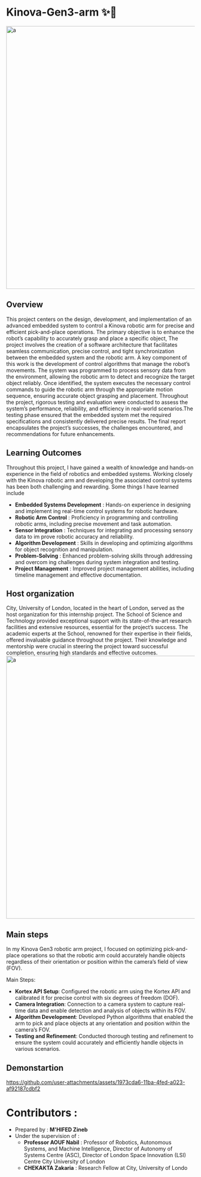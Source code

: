 # Kinova-Gen3-arm ✨️🦾
<img width="700" alt="a"  src="https://github.com/user-attachments/assets/747278b6-6537-4730-bc37-6c725ca848dc">

 ## Overview

 This project centers on the design, development, and implementation of an advanced embedded system to control a Kinova robotic arm for precise and efficient pick-and-place  operations. The primary objective is to enhance the robot’s capability to accurately grasp
 and place a specific object, The project involves the creation of a software architecture that
 facilitates seamless communication, precise control, and tight synchronization between the
 embedded system and the robotic arm.
 A key component of this work is the development of control algorithms that manage
 the robot’s movements. The system was programmed to process sensory data from the
 environment, allowing the robotic arm to detect and recognize the target object reliably.
 Once identified, the system executes the necessary control commands to guide the robotic
 arm through the appropriate motion sequence, ensuring accurate object grasping and
 placement. Throughout the project, rigorous testing and evaluation were conducted to
 assess the system’s performance, reliability, and efficiency in real-world scenarios.The
 testing phase ensured that the embedded system met the required specifications and
 consistently delivered precise results.
 The final report encapsulates the project’s successes, the challenges encountered, and
 recommendations for future enhancements.

 ## Learning Outcomes
 Throughout this project, I have gained a wealth of knowledge and hands-on experience in
 the field of robotics and embedded systems. Working closely with the Kinova robotic arm and developing the associated control systems has been both challenging and rewarding.
 Some things I have learned include
 - **Embedded Systems Development** : Hands-on experience in designing and implement
ing real-time control systems for robotic hardware.
 - **Robotic Arm Control** : Proficiency in programming and controlling robotic arms,
 including precise movement and task automation.
- **Sensor Integration** : Techniques for integrating and processing sensory data to im
prove robotic accuracy and reliability.
- **Algorithm Development** : Skills in developing and optimizing algorithms for object
 recognition and manipulation.
- **Problem-Solving** : Enhanced problem-solving skills through addressing and overcom
ing challenges during system integration and testing.
- **Project Management** : Improved project management abilities, including timeline
 management and effective documentation.

## Host organization

 City, University of London, located in the heart of London, served as the host organization
 for this internship project. The School of Science and Technology provided exceptional
 support with its state-of-the-art research facilities and extensive resources, essential for
 the project’s success. The academic experts at the School, renowned for their expertise
 in their fields, offered invaluable guidance throughout the project. Their knowledge and
 mentorship were crucial in steering the project toward successful completion, ensuring
 high standards and effective outcomes.
 <img width="700" alt="a"  src="https://github.com/user-attachments/assets/e5cffcbf-182f-48b6-917f-50c495a9fb99">


## Main steps 

In my Kinova Gen3 robotic arm project, I focused on optimizing pick-and-place operations so that the robotic arm could accurately handle objects regardless of their orientation or position within the camera’s field of view (FOV).

Main Steps:

- **Kortex API Setup**: Configured the robotic arm using the Kortex API and calibrated it for precise control with six degrees of freedom (DOF).
- **Camera Integration**: Connection to a camera system to capture real-time data and enable detection and analysis of objects within its FOV.
- **Algorithm Development**: Developed Python algorithms that enabled the arm to pick and place objects at any orientation and position within the camera’s FOV.
- **Testing and Refinement**: Conducted thorough testing and refinement to ensure the system could accurately and efficiently handle objects in various scenarios.

## Demonstartion
https://github.com/user-attachments/assets/1973cda6-11ba-4fed-a023-af92187cdbf2

# Contributors :
- Prepared by : **M'HIFED Zineb**
-  Under the supervision of :
   - **Professor AOUF Nabil** :
 Professor of Robotics, Autonomous
 Systems, and Machine Intelligence,
 Director of Autonomy of Systems
 Centre (ASC), Director of London
 Space Innovation (LSI) Centre City
 University of London
   - **CHEKAKTA Zakaria** : Research Fellow
 at City, University of Londo


